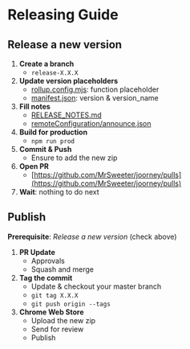 # Releasing Guide

## Release a new version

1. **Create a branch**
    - `release-X.X.X`
2. **Update version placeholders**
    - [rollup.config.mjs](./rollup.config.mjs): function placeholder
    - [manifest.json](./manifest.json): version & version_name
3. **Fill notes**
    - [RELEASE_NOTES.md](./RELEASE_NOTES.md)
    - [remoteConfiguration/announce.json](./remoteConfiguration/announce.json)
4. **Build for production**
    - `npm run prod`
5. **Commit & Push**
    - Ensure to add the new zip
6. **Open PR**
    - [https://github.com/MrSweeter/joorney/pulls](https://github.com/MrSweeter/joorney/pulls)
7. **Wait**: nothing to do next

## Publish

**Prerequisite**: _Release a new version_ (check above)

1. **PR Update**
    - Approvals
    - Squash and merge
2. **Tag the commit**
    - Update & checkout your master branch
    - `git tag X.X.X`
    - `git push origin --tags`
3. **Chrome Web Store**
    - Upload the new zip
    - Send for review
    - Publish
